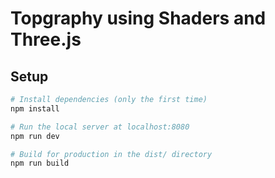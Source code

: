 # Topgraphy using Shaders and Three.js

## Setup

``` bash
# Install dependencies (only the first time)
npm install

# Run the local server at localhost:8080
npm run dev

# Build for production in the dist/ directory
npm run build
```
